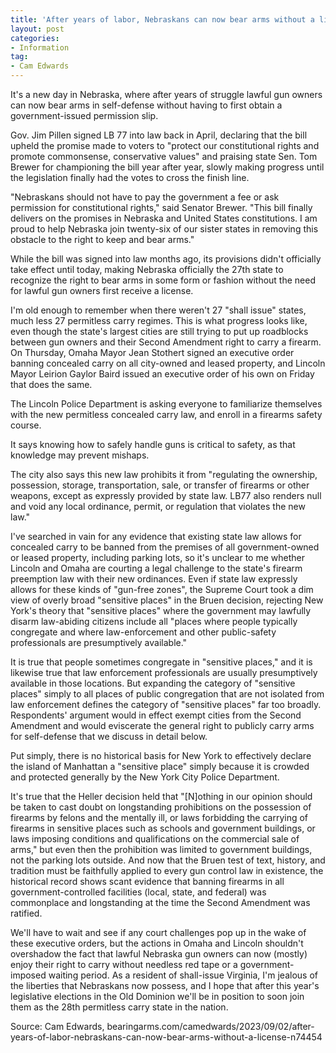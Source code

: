 ```yaml
---
title: 'After years of labor, Nebraskans can now bear arms without a license'
layout: post
categories:
- Information
tag:
- Cam Edwards
---
```


It's a new day in Nebraska, where after years of struggle lawful gun owners can now bear arms in self-defense without having to first obtain a government-issued permission slip.

Gov. Jim Pillen signed LB 77 into law back in April, declaring that the bill upheld the promise made to voters to "protect our constitutional rights and promote commonsense, conservative values" and praising state Sen. Tom Brewer for championing the bill year after year, slowly making progress until the legislation finally had the votes to cross the finish line.

"Nebraskans should not have to pay the government a fee or ask permission for constitutional rights," said Senator Brewer. "This bill finally delivers on the promises in Nebraska and United States constitutions. I am proud to help Nebraska join twenty-six of our sister states in removing this obstacle to the right to keep and bear arms."

While the bill was signed into law months ago, its provisions didn't officially take effect until today, making Nebraska officially the 27th state to recognize the right to bear arms in some form or fashion without the need for lawful gun owners first receive a license.

I'm old enough to remember when there weren't 27 "shall issue" states, much less 27 permitless carry regimes. This is what progress looks like, even though the state's largest cities are still trying to put up roadblocks between gun owners and their Second Amendment right to carry a firearm. On Thursday, Omaha Mayor Jean Stothert signed an executive order banning concealed carry on all city-owned and leased property, and Lincoln Mayor Leirion Gaylor Baird issued an executive order of his own on Friday that does the same.

The Lincoln Police Department is asking everyone to familiarize themselves with the new permitless concealed carry law, and enroll in a firearms safety course.

It says knowing how to safely handle guns is critical to safety, as that knowledge may prevent mishaps.

The city also says this new law prohibits it from "regulating the ownership, possession, storage, transportation, sale, or transfer of firearms or other weapons, except as expressly provided by state law. LB77 also renders null and void any local ordinance, permit, or regulation that violates the new law."

I've searched in vain for any evidence that existing state law allows for concealed carry to be banned from the premises of all government-owned or leased property, including parking lots, so it's unclear to me whether Lincoln and Omaha are courting a legal challenge to the state's firearm preemption law with their new ordinances. Even if state law expressly allows for these kinds of "gun-free zones", the Supreme Court took a dim view of overly broad "sensitive places" in the Bruen decision, rejecting New York's theory that "sensitive places" where the government may lawfully disarm law-abiding citizens include all "places where people typically congregate and where law-enforcement and other public-safety professionals are presumptively available."

It is true that people sometimes congregate in "sensitive places," and it is likewise true that law enforcement professionals are usually presumptively available in those locations. But expanding the category of "sensitive places" simply to all places of public congregation that are not isolated from law enforcement defines the category of "sensitive places" far too broadly. Respondents' argument would in effect exempt cities from the Second Amendment and would eviscerate the general right to publicly carry arms for self-defense that we discuss in detail below.

Put simply, there is no historical basis for New York to effectively declare the island of Manhattan a "sensitive place" simply because it is crowded and protected generally by the New York City Police Department.

It's true that the Heller decision held that "[N]othing in our opinion should be taken to cast doubt on longstanding prohibitions on the possession of firearms by felons and the mentally ill, or laws forbidding the carrying of firearms in sensitive places such as schools and government buildings, or laws imposing conditions and qualifications on the commercial sale of arms," but even then the prohibition was limited to government buildings, not the parking lots outside. And now that the Bruen test of text, history, and tradition must be faithfully applied to every gun control law in existence, the historical record shows scant evidence that banning firearms in all government-controlled facilities (local, state, and federal) was commonplace and longstanding at the time the Second Amendment was ratified.

We'll have to wait and see if any court challenges pop up in the wake of these executive orders, but the actions in Omaha and Lincoln shouldn't overshadow the fact that lawful Nebraska gun owners can now (mostly) enjoy their right to carry without needless red tape or a government-imposed waiting period. As a resident of shall-issue Virginia, I'm jealous of the liberties that Nebraskans now possess, and I hope that after this year's legislative elections in the Old Dominion we'll be in position to soon join them as the 28th permitless carry state in the nation.

Source: Cam Edwards, bearingarms.com/camedwards/2023/09/02/after-years-of-labor-nebraskans-can-now-bear-arms-without-a-license-n74454
